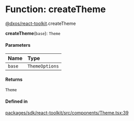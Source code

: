 # Function: createTheme

[@dxos/react-toolkit](../modules/dxos_react_toolkit.md).createTheme

**createTheme**(`base`): `Theme`

#### Parameters

| Name | Type |
| :------ | :------ |
| `base` | `ThemeOptions` |

#### Returns

`Theme`

#### Defined in

[packages/sdk/react-toolkit/src/components/Theme.tsx:39](https://github.com/dxos/dxos/blob/main/packages/sdk/react-toolkit/src/components/Theme.tsx#L39)
